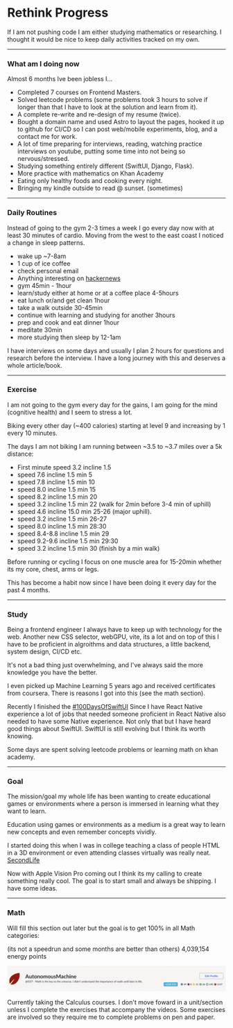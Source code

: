# Rethink Progress

If I am not pushing code I am either studying mathematics or researching. I thought it would be nice to keep daily activities tracked on my own.

---

### What am I doing now

Almost 6 months Ive been jobless I...

- Completed 7 courses on Frontend Masters.
- Solved leetcode problems (some problems took 3 hours to solve if longer than that I have to look at the solution and learn from it).
- A complete re-write and re-design of my resume (twice).
- Bought a domain name and used Astro to layout the pages, hooked it up to github for CI/CD so I can post web/mobile experiments, blog, and a contact me for work.
- A lot of time preparing for interviews, reading, watching practice interviews on youtube, putting some time into not being so nervous/stressed.
- Studying something entirely different (SwiftUI, Django, Flask).
- More practice with mathematics on Khan Academy
- Eating only healthy foods and cooking every night.
- Bringing my kindle outside to read @ sunset. (sometimes)

---

### Daily Routines

Instead of going to the gym 2-3 times a week I go every day now with at least 30 minutes of cardio. Moving from the west to the east coast I noticed a change in sleep patterns.

- wake up ~7-8am
- 1 cup of ice coffee
- check personal email
- Anything interesting on [hackernews](https://hackernews.com)
- gym 45min - 1hour
- learn/study either at home or at a coffee place 4-5hours
- eat lunch or/and get clean 1hour
- take a walk outside 30-45min
- continue with learning and studying for another 3hours
- prep and cook and eat dinner 1hour
- meditate 30min
- more studying then sleep by 12-1am

I have interviews on some days and usually I plan 2 hours for questions and research before the interview. I have a long journey with this and deserves a whole article/book.

---

### Exercise

I am not going to the gym every day for the gains, I am going for the mind (cognitive health) and I seem to stress a lot.

Biking every other day (~400 calories) starting at level 9 and increasing by 1 every 10 minutes.

The days I am not biking I am running between ~3.5 to ~3.7 miles over a 5k distance:

- First minute speed 3.2 incline 1.5
- speed 7.6 incline 1.5 min 5
- speed 7.8 incline 1.5 min 10
- speed 8.0 incline 1.5 min 15
- speed 8.2 incline 1.5 min 20
- speed 3.2 incline 1.5 min 22 (walk for 2min before 3-4 min of uphill)
- speed 4.6 incline 15.0 min 25-26 (major uphill).
- speed 3.2 incline 1.5 min 26-27
- speed 8.0 incline 1.5 min 28:30
- speed 8.4-8.8 incline 1.5 min 29
- speed 9.2-9.6 incline 1.5 min 29:30
- speed 3.2 incline 1.5 min 30 (finish by a min walk)

Before running or cycling I focus on one muscle area for 15-20min whether its my core, chest, arms or legs.

This has become a habit now since I have been doing it every day for the past 4 months.

---

### Study

Being a frontend engineer I always have to keep up with technology for the web. Another new CSS selector, webGPU, vite, its a lot and on top of this I have to be proficient in algroithms and data structures, a little backend, system design, CI/CD etc.

It's not a bad thing just overwhelming, and I've always said the more knowledge you have the better.

I even picked up Machine Learning 5 years ago and received certificates from coursera. There is reasons I got into this (see the math section).

Recently I finished the [#100DaysOfSwiftUI](https://www.hackingwithswift.com/100/) Since I have React Native experience a lot of jobs that needed someone proficient in React Native also needed to have some Native experience. Not only that but I have heard good things about SwiftUI. SwiftUI is still evolving but I think its worth knowing.

Some days are spent solving leetcode problems or learning math on khan academy.

---

### Goal

The mission/goal my whole life has been wanting to create educational games or environments where a person is immersed in learning what they want to learn.

Education using games or environments as a medium is a great way to learn new concepts and even remember concepts vividly.

I started doing this when I was in college teaching a class of people HTML in a 3D environment or even attending classes virtually was really neat. [SecondLife](https://secondlife.com/)

Now with Apple Vision Pro coming out I think its my calling to create something really cool. The goal is to start small and always be shipping. I have some ideas.

---

### Math

Will fill this section out later but the goal is to get 100% in all Math categories:

(its not a speedrun and some months are better than others)
4,039,154 energy points

![Progress thus far](images/khan.png)

Currently taking the Calculus courses. I don't move foward in a unit/section unless I complete the exercises that accompany the videos. Some exercises are involved so they require me to complete problems on pen and paper.
